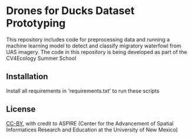 # Drones for Ducks Dataset Prototyping

This repository includes code for preprocessing data and running a machine learning model to detect and classify migratory waterfowl from UAS imagery. The code in this repository is being developed as part of the CV4Ecology Summer School

## Installation

Install all requirements in 'requirements.txt' to run these scripts

## License
[CC-BY](https://creativecommons.org/about/cclicenses/), with credit to ASPIRE (Center for the Advancement of Spatial Informatices Research and Education at the University of New Mexico)